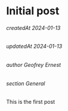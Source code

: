 # Initial post

###### createdAt 2024-01-13
###### updatedAt 2024-01-13
###### author Geofrey Ernest
###### section General

This is the first post
